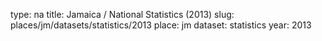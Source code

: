 type: na
title: Jamaica / National Statistics (2013)
slug: places/jm/datasets/statistics/2013
place: jm
dataset: statistics
year: 2013
